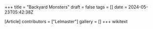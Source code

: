 +++
title = "Backyard Monsters"
draft = false
tags = []
date = 2024-05-23T05:42:38Z

[Article]
contributors = ["Lelmaster"]
gallery = []
+++
wikitext